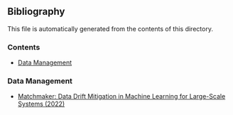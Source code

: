 ## Bibliography

This file is automatically generated from the contents of this directory.

### Contents

- [Data Management](#data-management)

### Data Management

- [Matchmaker: Data Drift Mitigation in Machine Learning for Large-Scale Systems (2022)](./data-management/MatchmakerDataDrift.md)
